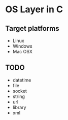 # OS Layer in C

## Target platforms

* Linux
* Windows
* Mac OSX

## TODO

* datetime
* file
* socket
* string
* url
* library
* xml
